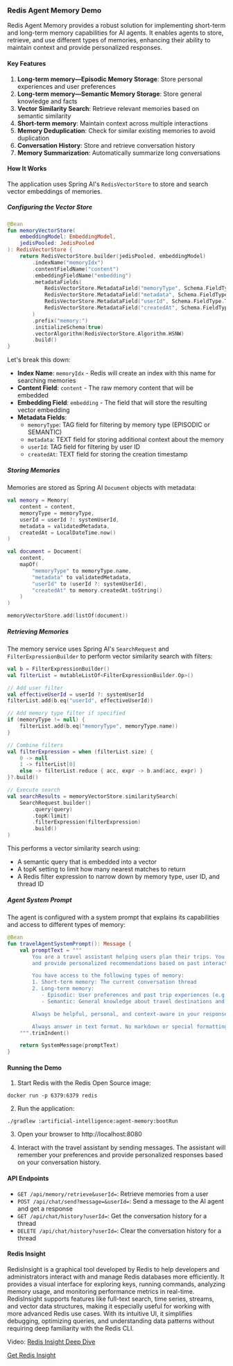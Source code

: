 ### Redis Agent Memory Demo

Redis Agent Memory provides a robust solution for implementing short-term and long-term memory capabilities for AI agents. It enables agents to store, retrieve, and use different types of memories, enhancing their ability to maintain context and provide personalized responses.

#### Key Features

1. **Long-term memory—Episodic Memory Storage**: Store personal experiences and user preferences
2. **Long-term memory—Semantic Memory Storage**: Store general knowledge and facts
3. **Vector Similarity Search**: Retrieve relevant memories based on semantic similarity
4. **Short-term memory**: Maintain context across multiple interactions
5. **Memory Deduplication**: Check for similar existing memories to avoid duplication
6. **Conversation History**: Store and retrieve conversation history
7. **Memory Summarization**: Automatically summarize long conversations

#### How It Works

The application uses Spring AI's `RedisVectorStore` to store and search vector embeddings of memories.

##### Configuring the Vector Store

```kotlin
@Bean
fun memoryVectorStore(
    embeddingModel: EmbeddingModel,
    jedisPooled: JedisPooled
): RedisVectorStore {
    return RedisVectorStore.builder(jedisPooled, embeddingModel)
        .indexName("memoryIdx")
        .contentFieldName("content")
        .embeddingFieldName("embedding")
        .metadataFields(
            RedisVectorStore.MetadataField("memoryType", Schema.FieldType.TAG),
            RedisVectorStore.MetadataField("metadata", Schema.FieldType.TEXT),
            RedisVectorStore.MetadataField("userId", Schema.FieldType.TAG),
            RedisVectorStore.MetadataField("createdAt", Schema.FieldType.TEXT)
        )
        .prefix("memory:")
        .initializeSchema(true)
        .vectorAlgorithm(RedisVectorStore.Algorithm.HSNW)
        .build()
}
```

Let's break this down:

- **Index Name**: `memoryIdx` - Redis will create an index with this name for searching memories
- **Content Field**: `content` - The raw memory content that will be embedded
- **Embedding Field**: `embedding` - The field that will store the resulting vector embedding
- **Metadata Fields**:
  - `memoryType`: TAG field for filtering by memory type (EPISODIC or SEMANTIC)
  - `metadata`: TEXT field for storing additional context about the memory
  - `userId`: TAG field for filtering by user ID
  - `createdAt`: TEXT field for storing the creation timestamp

##### Storing Memories

Memories are stored as Spring AI `Document` objects with metadata:

```kotlin
val memory = Memory(
    content = content,
    memoryType = memoryType,
    userId = userId ?: systemUserId,
    metadata = validatedMetadata,
    createdAt = LocalDateTime.now()
)

val document = Document(
    content,
    mapOf(
        "memoryType" to memoryType.name,
        "metadata" to validatedMetadata,
        "userId" to (userId ?: systemUserId),
        "createdAt" to memory.createdAt.toString()
    )
)

memoryVectorStore.add(listOf(document))
```

##### Retrieving Memories

The memory service uses Spring AI's `SearchRequest` and `FilterExpressionBuilder` to perform vector similarity search with filters:

```kotlin
val b = FilterExpressionBuilder()
val filterList = mutableListOf<FilterExpressionBuilder.Op>()

// Add user filter
val effectiveUserId = userId ?: systemUserId
filterList.add(b.eq("userId", effectiveUserId))

// Add memory type filter if specified
if (memoryType != null) {
    filterList.add(b.eq("memoryType", memoryType.name))
}

// Combine filters
val filterExpression = when (filterList.size) {
    0 -> null
    1 -> filterList[0]
    else -> filterList.reduce { acc, expr -> b.and(acc, expr) }
}?.build()

// Execute search
val searchResults = memoryVectorStore.similaritySearch(
    SearchRequest.builder()
        .query(query)
        .topK(limit)
        .filterExpression(filterExpression)
        .build()
)
```

This performs a vector similarity search using:
- A semantic query that is embedded into a vector
- A topK setting to limit how many nearest matches to return
- A Redis filter expression to narrow down by memory type, user ID, and thread ID

##### Agent System Prompt

The agent is configured with a system prompt that explains its capabilities and access to different types of memory:

```kotlin
@Bean
fun travelAgentSystemPrompt(): Message {
    val promptText = """
        You are a travel assistant helping users plan their trips. You remember user preferences
        and provide personalized recommendations based on past interactions.

        You have access to the following types of memory:
        1. Short-term memory: The current conversation thread
        2. Long-term memory:
           - Episodic: User preferences and past trip experiences (e.g., "User prefers window seats")
           - Semantic: General knowledge about travel destinations and requirements

        Always be helpful, personal, and context-aware in your responses.

        Always answer in text format. No markdown or special formatting.
    """.trimIndent()

    return SystemMessage(promptText)
}
```

#### Running the Demo

1. Start Redis with the Redis Open Source image:

```shell
docker run -p 6379:6379 redis
```

2. Run the application:

```shell
./gradlew :artificial-intelligence:agent-memory:bootRun
```

3. Open your browser to http://localhost:8080

4. Interact with the travel assistant by sending messages. The assistant will remember your preferences and provide personalized responses based on your conversation history.

#### API Endpoints

- `GET /api/memory/retrieve&userId=`: Retrieve memories from a user
- `POST /api/chat/send?message=&userId=`: Send a message to the AI agent and get a response
- `GET /api/chat/history?userId=`: Get the conversation history for a thread
- `DELETE /api/chat/history?userId=`: Clear the conversation history for a thread

#### Redis Insight

RedisInsight is a graphical tool developed by Redis to help developers and administrators interact with and manage Redis databases more efficiently. It provides a visual interface for exploring keys, running commands, analyzing memory usage, and monitoring performance metrics in real-time. RedisInsight supports features like full-text search, time series, streams, and vector data structures, making it especially useful for working with more advanced Redis use cases. With its intuitive UI, it simplifies debugging, optimizing queries, and understanding data patterns without requiring deep familiarity with the Redis CLI.

Video: [Redis Insight Deep Dive](https://www.youtube.com/watch?v=dINUz_XOZ0M)

[Get Redis Insight](https://redis.io/insight/)
